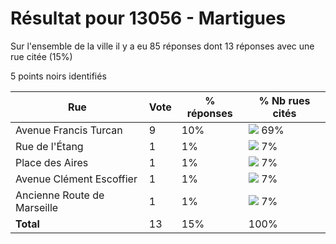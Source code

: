 # Résultat pour 13056 - Martigues

Sur l'ensemble de la ville il y a eu 85 réponses dont 13 réponses avec une rue citée (15%)

5 points noirs identifiés

| Rue | Vote | % réponses | % Nb rues cités|
|-----|------|------------|----------------|
| Avenue Francis Turcan | 9 | 10% | <img src="../../img/bar_69.gif" />&nbsp;69%|
| Rue de l'Étang | 1 | 1% | <img src="../../img/bar_7.gif" />&nbsp;7%|
| Place des Aires | 1 | 1% | <img src="../../img/bar_7.gif" />&nbsp;7%|
| Avenue Clément Escoffier | 1 | 1% | <img src="../../img/bar_7.gif" />&nbsp;7%|
| Ancienne Route de Marseille | 1 | 1% | <img src="../../img/bar_7.gif" />&nbsp;7%|
| **Total** | 13 | 15% | 100%|
